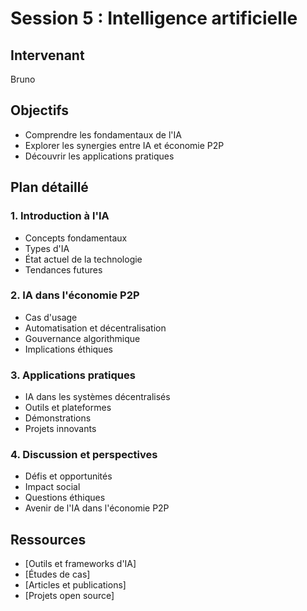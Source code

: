 # Session 5 : Intelligence artificielle

## Intervenant
Bruno

## Objectifs
- Comprendre les fondamentaux de l'IA
- Explorer les synergies entre IA et économie P2P
- Découvrir les applications pratiques

## Plan détaillé

### 1. Introduction à l'IA
- Concepts fondamentaux
- Types d'IA
- État actuel de la technologie
- Tendances futures

### 2. IA dans l'économie P2P
- Cas d'usage
- Automatisation et décentralisation
- Gouvernance algorithmique
- Implications éthiques

### 3. Applications pratiques
- IA dans les systèmes décentralisés
- Outils et plateformes
- Démonstrations
- Projets innovants

### 4. Discussion et perspectives
- Défis et opportunités
- Impact social
- Questions éthiques
- Avenir de l'IA dans l'économie P2P

## Ressources
- [Outils et frameworks d'IA]
- [Études de cas]
- [Articles et publications]
- [Projets open source]
